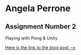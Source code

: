# Angela Perrone



## Assignment Number 2

Playing with Pong & Unity


[Here is the link to the blog post -->](http://www.angelaitp.com/2016/02/17/playingwithunity/)